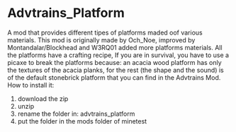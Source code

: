 # Advtrains_Platform
A mod that provides different tipes of platforms maded oof various materials. 
This mod is originally made by Och_Noe, improved by Montandalar/Blockhead and W3RQ01 added more platforms materials.
All the platforms have a crafting recipe, If you are in survival, you have to use a picaxe to break the platforms because: an acacia wood platform has only the textures of the acacia planks, for the rest (the shape and the sound) is of the default stonebrick platform that you can find in the Advtrains Mod.
How to install it:
1) download the zip
2) unzip
3) rename the folder in: advtrains_platform
4) put the folder in the mods folder of minetest
